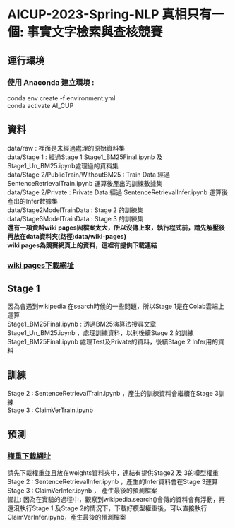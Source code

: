 # AICUP-2023-Spring-NLP 真相只有一個: 事實文字檢索與查核競賽  
## 運行環境  
### 使用 Anaconda 建立環境 :   
conda env create -f environment.yml  
conda activate AI_CUP  

## 資料  
data/raw : 裡面是未經過處理的原始資料集  
data/Stage 1 : 經過Stage 1 Stage1_BM25Final.ipynb 及 Stage1_Un_BM25.ipynb處理過的資料集  
data/Stage 2/PublicTrain/WithoutBM25 : Train Data 經過 SentenceRetrievalTrain.ipynb 運算後產出的訓練數據集  
data/Stage 2/Private : Private Data 經過 SentenceRetrievalInfer.ipynb 運算後產出的Infer數據集  
data/Stage2ModelTrainData : Stage 2 的訓練集  
data/Stage3ModelTrainData : Stage 3 的訓練集  
**還有一項資料wiki pages因檔案太大，所以沒傳上來，執行程式前，請先解壓後再放在data資料夾(路徑:data/wiki-pages)**  
**wiki pages為競賽網頁上的資料，這裡有提供下載連結**  
### [wiki pages下載網址](https://drive.google.com/drive/folders/195FIG2ZCyI-VqZJtZLG3aHcJxQ13KjdI?usp=sharing)  
## Stage 1
因為會遇到wikipedia 在search時候的一些問題，所以Stage 1是在Colab雲端上運算  
Stage1_BM25Final.ipynb : 透過BM25演算法搜尋文章  
Stage1_Un_BM25.ipynb ，處理訓練資料，以利後續Stage 2 的訓練  
Stage1_BM25Final.ipynb 處理Test及Private的資料，後續Stage 2 Infer用的資料
## 訓練 
Stage 2 : SentenceRetrievalTrain.ipynb ，產生的訓練資料會繼續在Stage 3訓練  
Stage 3 : ClaimVerTrain.ipynb
## 預測  
### [權重下載網址](https://drive.google.com/drive/folders/1ejU6aEcdF7dcGH85tKRLN4wNgHPahtS0?usp=sharing)  
請先下載權重並且放在weights資料夾中，連結有提供Stage2 及 3的模型權重  
Stage 2 : SentenceRetrievalInfer.ipynb  ，產生的Infer資料會在Stage 3運算  
Stage 3 : ClaimVerInfer.ipynb  ， 產生最後的預測檔案  
備註: 因為在實驗的過程中，觀察到wikipedia.search()會傳的資料會有浮動，再還沒執行Stage 1 及Stage 2的情況下，下載好模型權重後，可以直接執行ClaimVerInfer.ipynb，產生最後的預測檔案  
